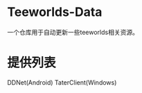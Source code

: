 Teeworlds-Data
==============
一个仓库用于自动更新一些teeworlds相关资源。

# 提供列表
DDNet(Android)
TaterClient(Windows)